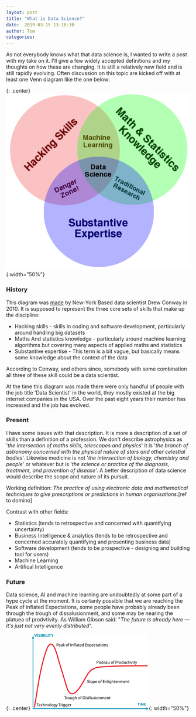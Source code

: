 ```yaml
---
layout: post
title: "What is Data Science?"
date:  2019-03-15 13:18:30
author: Tom
categories:
---
```


As not everybody knows what that data science is, I wanted to write a post with my take on it. I'll give a few widely accepted definitions and my thoughts on how these are changing. It is still a relatively new field and is still rapidly evolving. Often discussion on this topic are kicked off with at least one Venn diagram like the one below:

{: .center}
![DS Venn Diagram](/assets/images/Data_Science_VD.png){:width="50%"}

### History

This diagram was [made](http://drewconway.com/zia/2013/3/26/the-data-science-venn-diagram) by New-York Based data scientist Drew Conway in 2010. It is supposed to represent the three core sets of skills that make up the discipline:

- Hacking skills - skills in coding and software development, particularly around handling big datasets
- Maths And statistics knowledge - particularly around machine learning algorithms but covering many aspects of applied maths and statistics
- Substantive expertise - This term is a bit vague, but basically means some knowledge about the context of the data

According to Conway, and others since, somebody with some combination all three of these skill could be a data scientist.

At the time this diagram was made there were only  handful of people with the job title 'Data Scientist' in the world, they mostly existed at the big internet companies in the  USA. Over the past eight years their number has increased and the job has evolved.

### Present

I have some issues with that description. It is more a description of a set of skills than a definition of a profession. We don't describe astrophysics as '*the intersection of maths skills, telescopes and physics*' it is '*the branch of astronomy concerned with the physical nature of stars and other celestial bodies*'. Likewise medicine is not '*the intersection of biology, chemistry and people*' or whatever but is '*the science or practice of the diagnosis, treatment, and prevention of disease*'. A better description of data science would  describe the scope and nature of its pursuit.

Working definition: *The practice of using electronic data and mathematical techniques to give prescriptions or predictions in human organisations*.[ref to domino]

Contrast with other fields:
- Statistics (tends to retrospective and concerned with quantifying uncertainty)
- Business Intelligence & analytics (tends to be retrospective and concerned accurately quantifying  and presenting business data)
- Software development (tends to be prospective - designing and building tool for users)
- Machine Learning
- Artifical Intelligence

### Future

Data science, AI and machine learning are undoubtedly at some part of a hype cycle at the moment. It is certanly possible that we are reaching the Peak of inflated Expectations, some people have probably already been through the trough of dissalusionment, and some may be nearing the platuea of prodvtivity. As William Gibson said: "*The future is already here — it's just not very evenly distributed*".

{: .center}
![hype](/assets/images/hype.png){: width="50%"}
